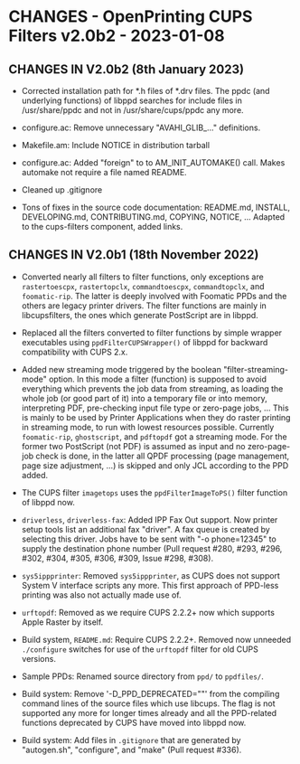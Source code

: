 # CHANGES - OpenPrinting CUPS Filters v2.0b2 - 2023-01-08

## CHANGES IN V2.0b2 (8th January 2023)

- Corrected installation path for *.h files of *.drv files.  The ppdc
  (and underlying functions) of libppd searches for include files in
  /usr/share/ppdc and not in /usr/share/cups/ppdc any more.

- configure.ac: Remove unnecessary "AVAHI_GLIB_..." definitions.

- Makefile.am: Include NOTICE in distribution tarball

- configure.ac: Added "foreign" to to AM_INIT_AUTOMAKE() call. Makes
  automake not require a file named README.

- Cleaned up .gitignore

- Tons of fixes in the source code documentation: README.md, INSTALL,
  DEVELOPING.md, CONTRIBUTING.md, COPYING, NOTICE, ... Adapted to the
  cups-filters component, added links.


## CHANGES IN V2.0b1 (18th November 2022)

- Converted nearly all filters to filter functions, only exceptions
  are `rastertoescpx`, `rastertopclx`, `commandtoescpx`,
  `commandtopclx`, and `foomatic-rip`. The latter is deeply involved
  with Foomatic PPDs and the others are legacy printer drivers. The
  filter functions are mainly in libcupsfilters, the ones which
  generate PostScript are in libppd.

- Replaced all the filters converted to filter functions by simple
  wrapper executables using `ppdFilterCUPSWrapper()` of libppd for
  backward compatibility with CUPS 2.x.

- Added new streaming mode triggered by the boolean
  "filter-streaming-mode" option. In this mode a filter (function) is
  supposed to avoid everything which prevents the job data from
  streaming, as loading the whole job (or good part of it) into a
  temporary file or into memory, interpreting PDF, pre-checking input
  file type or zero-page jobs, ... This is mainly to be used by
  Printer Applications when they do raster printing in streaming mode,
  to run with lowest resources possible. Currently `foomatic-rip`,
  `ghostscript`, and `pdftopdf` got a streaming mode. For the former
  two PostScript (not PDF) is assumed as input and no zero-page-job
  check is done, in the latter all QPDF processing (page management,
  page size adjustment, ...) is skipped and only JCL according to the
  PPD added.

- The CUPS filter `imagetops` uses the `ppdFilterImageToPS()` filter
  function of libppd now.

- `driverless`, `driverless-fax`: Added IPP Fax Out support. Now
  printer setup tools list an additional fax "driver". A fax queue is
  created by selecting this driver. Jobs have to be sent with "-o
  phone=12345" to supply the destination phone number (Pull request
  #280, #293, #296, #302, #304, #305, #306, #309, Issue #298, #308).

- `sys5ippprinter`: Removed `sys5ippprinter`, as CUPS does not support
  System V interface scripts any more. This first approach of PPD-less
  printing was also not actually made use of.

- `urftopdf`: Removed as we require CUPS 2.2.2+ now which supports
  Apple Raster by itself.

- Build system, `README.md`: Require CUPS 2.2.2+. Removed now unneeded
  `./configure` switches for use of the `urftopdf` filter for old CUPS
  versions.

- Sample PPDs: Renamed source directory from `ppd/` to `ppdfiles/`.

- Build system: Remove '-D_PPD_DEPRECATED=""' from the compiling
  command lines of the source files which use libcups. The flag is not
  supported any more for longer times already and all the PPD-related
  functions deprecated by CUPS have moved into libppd now.

- Build system: Add files in `.gitignore` that are generated by
  "autogen.sh", "configure", and "make" (Pull request #336).
